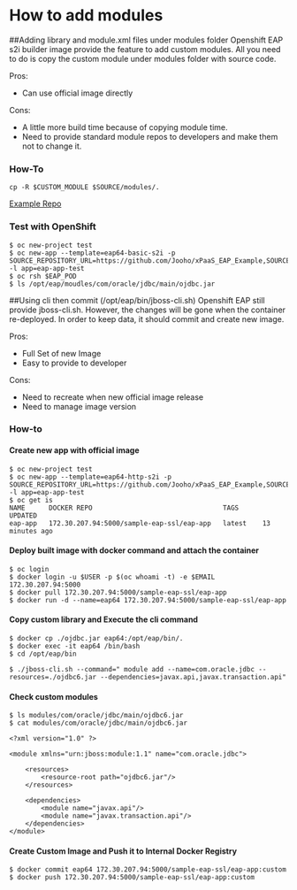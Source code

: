 # How to add modules

##Adding library and module.xml files under modules folder
Openshift EAP s2i builder image provide the feature to add custom modules. All you need to do is copy the custom module under modules folder with source code.

Pros:
  - Can use official image directly

Cons:
  - A little more build time because of copying module time.
  - Need to provide standard module repos to developers and make them not to change it.

### How-To
~~~
cp -R $CUSTOM_MODULE $SOURCE/modules/.
~~~

[Example Repo](https://github.com/Jooho/xPaaS_EAP_Example/tree/master/add_modules/modules)

### Test with OpenShift
~~~
$ oc new-project test
$ oc new-app --template=eap64-basic-s2i -p SOURCE_REPOSITORY_URL=https://github.com/Jooho/xPaaS_EAP_Example,SOURCE_REPOSITORY_REF=master,CONTEXT_DIR=add_modules -l app=eap-app-test
$ oc rsh $EAP_POD
$ ls /opt/eap/moudles/com/oracle/jdbc/main/ojdbc.jar
~~~

##Using cli then commit (/opt/eap/bin/jboss-cli.sh)
Openshift EAP still provide jboss-cli.sh. However, the changes will be gone when the container re-deployed.
In order to keep data, it should commit and create new image.

Pros:
  - Full Set of new Image
  - Easy to provide to developer

Cons:
  - Need to recreate when new official image release
  - Need to manage image version

### How-to

#### Create new app with official image
~~~
$ oc new-project test
$ oc new-app --template=eap64-http-s2i -p SOURCE_REPOSITORY_URL=https://github.com/Jooho/xPaaS_EAP_Example,SOURCE_REPOSITORY_REF=master,CONTEXT_DIR=replace_configuration -l app=eap-app-test
$ oc get is
NAME      DOCKER REPO                                 TAGS      UPDATED
eap-app   172.30.207.94:5000/sample-eap-ssl/eap-app   latest    13 minutes ago
~~~

#### Deploy built image with docker command and attach the container
~~~
$ oc login
$ docker login -u $USER -p $(oc whoami -t) -e $EMAIL 172.30.207.94:5000
$ docker pull 172.30.207.94:5000/sample-eap-ssl/eap-app
$ docker run -d --name=eap64 172.30.207.94:5000/sample-eap-ssl/eap-app
~~~

#### Copy custom library and Execute the cli command
~~~
$ docker cp ./ojdbc.jar eap64:/opt/eap/bin/.
$ docker exec -it eap64 /bin/bash
$ cd /opt/eap/bin

$ ./jboss-cli.sh --command=" module add --name=com.oracle.jdbc --resources=./ojdbc6.jar --dependencies=javax.api,javax.transaction.api"
~~~

#### Check custom modules
~~~
$ ls modules/com/oracle/jdbc/main/ojdbc6.jar
$ cat modules/com/oracle/jdbc/main/ojdbc6.jar

<?xml version="1.0" ?>

<module xmlns="urn:jboss:module:1.1" name="com.oracle.jdbc">

    <resources>
        <resource-root path="ojdbc6.jar"/>
    </resources>

    <dependencies>
        <module name="javax.api"/>
        <module name="javax.transaction.api"/>
    </dependencies>
</module>
~~~

#### Create Custom Image and Push it to Internal Docker Registry
~~~
$ docker commit eap64 172.30.207.94:5000/sample-eap-ssl/eap-app:custom
$ docker push 172.30.207.94:5000/sample-eap-ssl/eap-app:custom
~~~

